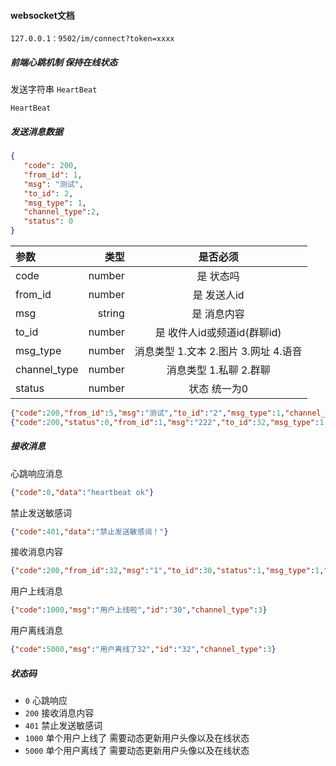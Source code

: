 #### websocket文档

`127.0.0.1：9502/im/connect?token=xxxx`


##### 前端心跳机制 保持在线状态
发送字符串 `HeartBeat`
```shell script
HeartBeat
```

##### 发送消息数据    
```json
{
   "code": 200,
   "from_id": 1,
   "msg": "测试",
   "to_id": 2,
   "msg_type": 1,
   "channel_type":2,
   "status": 0
}
```
| 参数 | 类型 | 是否必须 |
| :-----| ----: | :----: |
| code | number | 是  状态吗 |
| from_id | number | 是  发送人id |
| msg | string | 是 消息内容 |
| to_id | number | 是 收件人id或频道id(群聊id) |
| msg_type | number | 消息类型 1.文本 2.图片 3.网址 4.语音  |
| channel_type | number | 消息类型 1.私聊 2.群聊  |
| status | number | 状态 统一为0  |

```json
{"code":200,"from_id":5,"msg":"测试","to_id":"2","msg_type":1,"channel_type":"1","status":0}
{"code":200,"status":0,"from_id":1,"msg":"222","to_id":32,"msg_type":1,"channel_type":1}

```
##### 接收消息
心跳响应消息
```json
{"code":0,"data":"heartbeat ok"}
```
禁止发送敏感词
```json
{"code":401,"data":"禁止发送敏感词！"}
```
接收消息内容
```json
{"code":200,"from_id":32,"msg":"1","to_id":30,"status":1,"msg_type":1,"channel_type":1}
```
用户上线消息
```json
{"code":1000,"msg":"用户上线啦","id":"30","channel_type":3}
```
用户离线消息
```json
{"code":5000,"msg":"用户离线了32","id":"32","channel_type":3}
```


##### 状态码

 * `0`  心跳响应
 * `200`  接收消息内容
 * `401` 禁止发送敏感词 
 * `1000` 单个用户上线了 需要动态更新用户头像以及在线状态
 * `5000` 单个用户离线了 需要动态更新用户头像以及在线状态
 